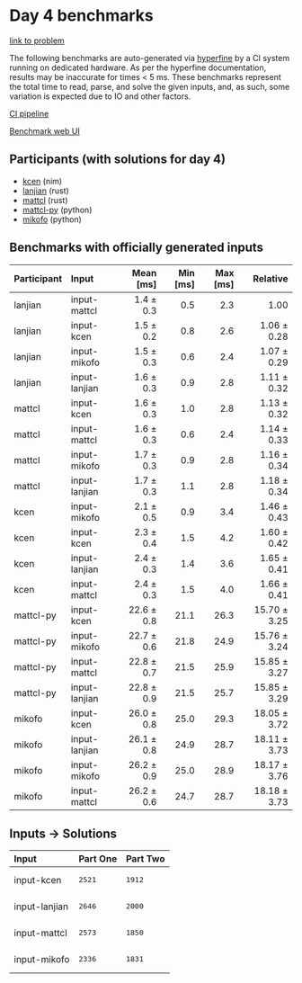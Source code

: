 # Day 4 benchmarks

[link to problem](https://adventofcode.com/2024/day/4)

The following benchmarks are auto-generated via
[hyperfine](https://github.com/sharkdp/hyperfine) by a CI system running on
dedicated hardware. As per the hyperfine documentation, results may be
inaccurate for times < 5 ms. These benchmarks represent the total time to read,
parse, and solve the given inputs, and, as such, some variation is expected due
to IO and other factors.

[CI pipeline](http://ci.papercode.net:8080/teams/main/pipelines/aoc2024)

[Benchmark web UI](https://aoc.ancalagon.black)


## Participants (with solutions for day 4)

- [kcen](https://github.com/kcen/aoc2024) (nim)
- [lanjian](https://github.com/lanjian/aoc-2024) (rust)
- [mattcl](https://github.com/mattcl/aoc2024) (rust)
- [mattcl-py](https://github.com/mattcl/aoc2024-py) (python)
- [mikofo](https://github.com/mikofo/aoc2024) (python)


## Benchmarks with officially generated inputs

| Participant | Input | Mean [ms] | Min [ms] | Max [ms] | Relative |
|:---|:---|---:|---:|---:|---:|
| lanjian | input-mattcl | 1.4 ± 0.3 | 0.5 | 2.3 | 1.00 |
| lanjian | input-kcen | 1.5 ± 0.2 | 0.8 | 2.6 | 1.06 ± 0.28 |
| lanjian | input-mikofo | 1.5 ± 0.3 | 0.6 | 2.4 | 1.07 ± 0.29 |
| lanjian | input-lanjian | 1.6 ± 0.3 | 0.9 | 2.8 | 1.11 ± 0.32 |
| mattcl | input-kcen | 1.6 ± 0.3 | 1.0 | 2.8 | 1.13 ± 0.32 |
| mattcl | input-mattcl | 1.6 ± 0.3 | 0.6 | 2.4 | 1.14 ± 0.33 |
| mattcl | input-mikofo | 1.7 ± 0.3 | 0.9 | 2.8 | 1.16 ± 0.34 |
| mattcl | input-lanjian | 1.7 ± 0.3 | 1.1 | 2.8 | 1.18 ± 0.34 |
| kcen | input-mikofo | 2.1 ± 0.5 | 0.9 | 3.4 | 1.46 ± 0.43 |
| kcen | input-kcen | 2.3 ± 0.4 | 1.5 | 4.2 | 1.60 ± 0.42 |
| kcen | input-lanjian | 2.4 ± 0.3 | 1.4 | 3.6 | 1.65 ± 0.41 |
| kcen | input-mattcl | 2.4 ± 0.3 | 1.5 | 4.0 | 1.66 ± 0.41 |
| mattcl-py | input-kcen | 22.6 ± 0.8 | 21.1 | 26.3 | 15.70 ± 3.25 |
| mattcl-py | input-mikofo | 22.7 ± 0.6 | 21.8 | 24.9 | 15.76 ± 3.24 |
| mattcl-py | input-mattcl | 22.8 ± 0.7 | 21.5 | 25.9 | 15.85 ± 3.27 |
| mattcl-py | input-lanjian | 22.8 ± 0.9 | 21.5 | 25.7 | 15.85 ± 3.29 |
| mikofo | input-kcen | 26.0 ± 0.8 | 25.0 | 29.3 | 18.05 ± 3.72 |
| mikofo | input-lanjian | 26.1 ± 0.8 | 24.9 | 28.7 | 18.11 ± 3.73 |
| mikofo | input-mikofo | 26.2 ± 0.9 | 25.0 | 28.9 | 18.17 ± 3.76 |
| mikofo | input-mattcl | 26.2 ± 0.6 | 24.7 | 28.7 | 18.18 ± 3.73 |


## Inputs -> Solutions

| Input | Part One | Part Two |
|:---|:---|:---|
|input-kcen|<pre>2521</pre>|<pre>1912</pre>|
|input-lanjian|<pre>2646</pre>|<pre>2000</pre>|
|input-mattcl|<pre>2573</pre>|<pre>1850</pre>|
|input-mikofo|<pre>2336</pre>|<pre>1831</pre>|